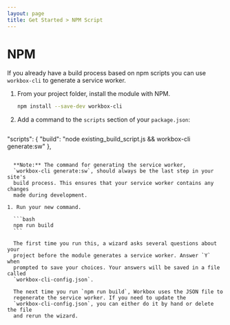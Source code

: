 ```yaml
---
layout: page
title: Get Started > NPM Script
---
```


# NPM

If you already have a build process based on npm scripts you can use
`workbox-cli` to generate a service worker.

1. From your project folder, install the module with NPM.

    ```bash
    npm install --save-dev workbox-cli
    ```

1. Add a command to the `scripts` section of your `package.json`:

    ```json
  "scripts": {
      "build": "node existing_build_script.js && workbox-cli generate:sw"
  },
  ```

    **Note:** The command for generating the service worker,
    `workbox-cli generate:sw`, should always be the last step in your site's
    build process. This ensures that your service worker contains any changes
    made during development.

1. Run your new command.

    ```bash
    npm run build
    ```

    The first time you run this, a wizard asks several questions about your
    project before the module generates a service worker. Answer `Y` when
    prompted to save your choices. Your answers will be saved in a file called
    `workbox-cli-config.json`.

    The next time you run `npm run build`, Workbox uses the JSON file to
    regenerate the service worker. If you need to update the
    `workbox-cli-config.json`, you can either do it by hand or delete the file
    and rerun the wizard.




